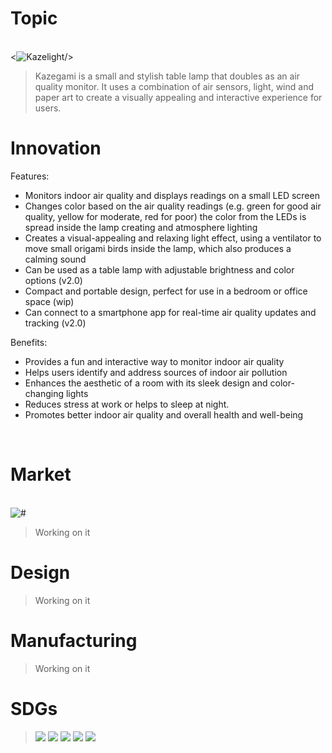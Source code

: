 # Topic

<br>
<div class="loader"><<img src="https://i.ibb.co/wwDhCzX/Kazelight.jpg" alt="Kazelight" border="0" />/></div>

>Kazegami is a small and stylish table lamp that doubles as an air quality monitor. It uses a combination of air sensors, light, wind and paper art to create a visually appealing and interactive experience for users.

# Innovation

Features:

* Monitors indoor air quality and displays readings on a small LED screen
* Changes color based on the air quality readings (e.g. green for good air quality, yellow for moderate, red for poor) the color from the LEDs is spread inside the lamp creating and atmosphere lighting
* Creates a visual-appealing and relaxing light effect, using a ventilator to move small origami birds inside the lamp, which also produces a calming sound
* Can be used as a table lamp with adjustable brightness and color options (v2.0)
* Compact and portable design, perfect for use in a bedroom or office space (wip)
* Can connect to a smartphone app for real-time air quality updates and tracking (v2.0)

Benefits:

* Provides a fun and interactive way to monitor indoor air quality
* Helps users identify and address sources of indoor air pollution
* Enhances the aesthetic of a room with its sleek design and color-changing lights
* Reduces stress at work or helps to sleep at night.
* Promotes better indoor air quality and overall health and well-being

<br>

# Market

<br>
<div class="loader"><img src="images/Kazelight.jpg" alt="#" /></div>

>Working on it
>
# Design
>
>Working on it
>
# Manufacturing
>
>Working on it
>
# SDGs
>
>![](https://i.ibb.co/64kXN61/E-SDG-Poster-2019-without-UN-emblem-WEB.png)
>![](https://i.ibb.co/7249BZ9/E-GIF-04.gif)
![](https://i.ibb.co/2yFhfb5/E-GIF-08.gif)
![](https://i.ibb.co/VDGx01H/E-GIF-09.gif)
![](https://i.ibb.co/XjBhggX/E-GIF-12.gif)
